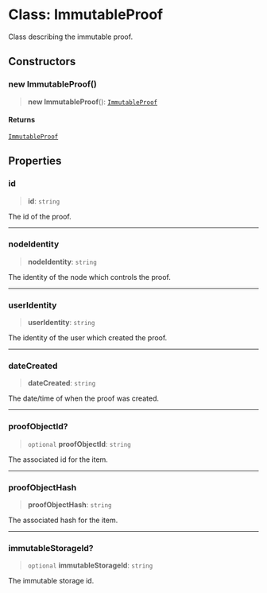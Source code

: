 # Class: ImmutableProof

Class describing the immutable proof.

## Constructors

### new ImmutableProof()

> **new ImmutableProof**(): [`ImmutableProof`](ImmutableProof.md)

#### Returns

[`ImmutableProof`](ImmutableProof.md)

## Properties

### id

> **id**: `string`

The id of the proof.

***

### nodeIdentity

> **nodeIdentity**: `string`

The identity of the node which controls the proof.

***

### userIdentity

> **userIdentity**: `string`

The identity of the user which created the proof.

***

### dateCreated

> **dateCreated**: `string`

The date/time of when the proof was created.

***

### proofObjectId?

> `optional` **proofObjectId**: `string`

The associated id for the item.

***

### proofObjectHash

> **proofObjectHash**: `string`

The associated hash for the item.

***

### immutableStorageId?

> `optional` **immutableStorageId**: `string`

The immutable storage id.
